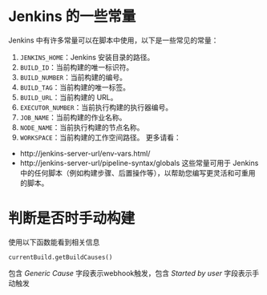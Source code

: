 # Jenkins 的一些常量
Jenkins 中有许多常量可以在脚本中使用，以下是一些常见的常量：
1.  `JENKINS_HOME`：Jenkins 安装目录的路径。
2.  `BUILD_ID`：当前构建的唯一标识符。
3.  `BUILD_NUMBER`：当前构建的编号。
4.  `BUILD_TAG`：当前构建的唯一标签。
5.  `BUILD_URL`：当前构建的 URL。
6.  `EXECUTOR_NUMBER`：当前执行构建的执行器编号。
7.  `JOB_NAME`：当前构建的作业名称。
8.  `NODE_NAME`：当前执行构建的节点名称。
9.  `WORKSPACE`：当前构建的工作空间路径。
更多请看：
- http://jenkins-server-url/env-vars.html/
- http://jenkins-server-url/pipeline-syntax/globals
这些常量可用于 Jenkins 中的任何脚本（例如构建步骤、后置操作等），以帮助您编写更灵活和可重用的脚本。

# 判断是否时手动构建
使用以下函数能看到相关信息
```
currentBuild.getBuildCauses()
```
包含 *Generic Cause* 字段表示webhook触发，包含 *Started by user* 字段表示手动触发